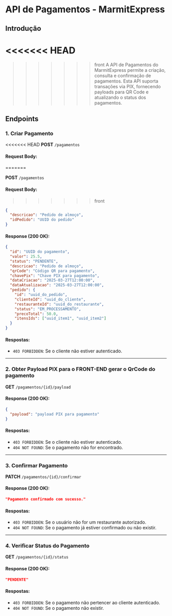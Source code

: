 # API de Pagamentos - MarmitExpress

## Introdução
<<<<<<< HEAD
=======

>>>>>>> front
A API de Pagamentos do MarmitExpress permite a criação, consulta e confirmação de pagamentos. Esta API suporta transações via PIX, fornecendo payloads para QR Code e atualizando o status dos pagamentos.

## Endpoints

### 1. Criar Pagamento
<<<<<<< HEAD
**POST** `/pagamentos`

#### Request Body:
=======

**POST** `/pagamentos`

#### Request Body:

>>>>>>> front
```json
{
  "descricao": "Pedido de almoço",
  "idPedido": "UUID do pedido"
}
```

#### Response (200 OK):

```json
{
  "id": "UUID do pagamento",
  "valor": 25.5,
  "status": "PENDENTE",
  "descricao": "Pedido de almoço",
  "qrCode": "Código QR para pagamento",
  "chavePix": "Chave PIX para pagamento",
  "dataCriacao": "2025-03-27T12:00:00",
  "dataAtualizacao": "2025-03-27T12:00:00",
  "pedido": {
    "id": "uuid_do_pedido",
    "clienteId": "uuid_do_cliente",
    "restauranteId": "uuid_do_restaurante",
    "status": "EM_PROCESSAMENTO",
    "precoTotal": 50.0,
    "itensIds": ["uuid_item1", "uuid_item2"]
  }
}
```

#### Respostas:
- `403 FORBIDDEN`: Se o cliente não estiver autenticado.

---

### 2. Obter Payload PIX para o FRONT-END gerar o QrCode do pagamento

**GET** `/pagamentos/{id}/payload`

#### Response (200 OK):

```json
{
  "payload": "payload PIX para pagamento"
}
```

#### Respostas:
- `403 FORBIDDEN`: Se o cliente não estiver autenticado.
- `404 NOT FOUND`: Se o pagamento não for encontrado.

---

### 3. Confirmar Pagamento

**PATCH** `/pagamentos/{id}/confirmar`

#### Response (200 OK):

```json
"Pagamento confirmado com sucesso."
```

#### Respostas:
- `403 FORBIDDEN`: Se o usuário não for um restaurante autorizado.
- `404 NOT FOUND`: Se o pagamento já estiver confirmado ou não existir.

---

### 4. Verificar Status do Pagamento

**GET** `/pagamentos/{id}/status`

#### Response (200 OK):

```json
"PENDENTE"
```

#### Respostas:

- `403 FORBIDDEN`: Se o pagamento não pertencer ao cliente autenticado.
- `404 NOT FOUND`: Se o pagamento não existir.
